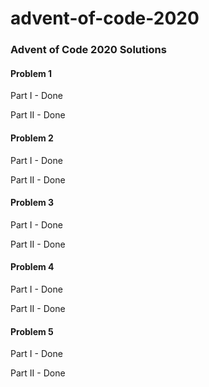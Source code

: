 # advent-of-code-2020

### Advent of Code 2020 Solutions


#### Problem 1
Part I - Done

Part II - Done

#### Problem 2
Part I - Done

Part II - Done

#### Problem 3
Part I - Done

Part II - Done

#### Problem 4
Part I - Done

Part II - Done

#### Problem 5
Part I - Done

Part II - Done
